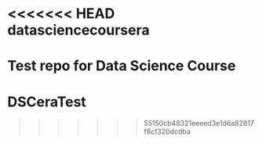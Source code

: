 <<<<<<< HEAD
datasciencecoursera
===================

Test repo for Data Science Course
=======
DSCeraTest
==========
>>>>>>> 55150cb48321eeeed3e1d6a82817f8cf320dcdba
